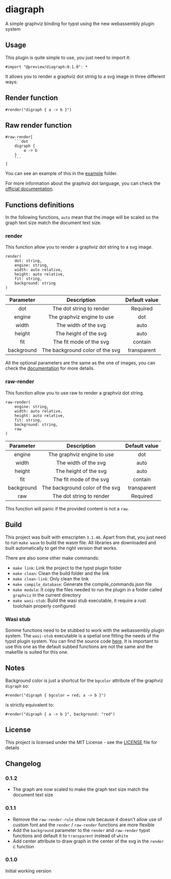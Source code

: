 # diagraph

A simple graphviz binding for typst using the new webassembly plugin system

## Usage

This plugin is quite simple to use, you just need to import it:

```typ
#import "@preview/diagraph:0.1.0": *
```

It allows you to render a graphviz dot string to a svg image in three different ways:

## Render function

```typ
#render("digraph { a -> b }")
```

## Raw render function

````typ
#raw-render[
    ```dot
    digraph {
        a -> b
    }
    ```
]
````

You can see an example of this in the [example](https://github.com/Robotechnic/diagraph/tree/main/examples) folder.

For more information about the graphviz dot language, you can check the [official documentation](https://graphviz.org/documentation/).

## Functions definitions

In the following functions, `auto` mean that the image will be scaled so the graph text size match the document text size.

### render

This function allow you to render a graphviz dot string to a svg image.

```typ
render(
    dot: string,
    engine: string,
    width: auto relative,
    height: auto relative,
    fit: string,
    background: string
)
```

| Parameter | Description | Default value |
| :-------: | :---------: | :-----------: |
| dot | The dot string to render | Required |
| engine | The graphviz engine to use | dot |
| width | The width of the svg | auto |
| height | The height of the svg | auto |
| fit | The fit mode of the svg | contain |
| background | The background color of the svg | transparent |

All the optional parameters are the same as the one of images, you can check the [documentation](https://typst.app/docs/reference/visualize/image/) for more details.

### raw-render

This function allow you to use raw to render a graphviz dot string.

```typ
raw-render(
    engine: string,
    width: auto relative,
    height: auto relative,
    fit: string,
    background: string,
    raw
)
```

| Parameter | Description | Default value |
| :-------: | :---------: | :-----------: |
| engine | The graphviz engine to use | dot |
| width | The width of the svg | auto |
| height | The height of the svg | auto |
| fit | The fit mode of the svg | contain |
| background | The background color of the svg | transparent |
| raw | The dot string to render | Required |

This function will panic if the provided content is not a `raw`.

## Build

This project was built with emscripten `3.1.46`. Apart from that, you just need to run `make wasm` to build the wasm file. All libraries are downloaded and built automatically to get the right version that works.

There are also some other make commands:

- `make link`: Link the project to the typst plugin folder
- `make clean`: Clean the build folder and the link
- `make clean-link`: Only clean the link
- `make compile_database`: Generate the compile_commands.json file
- `make module`: It copy the files needed to run the plugin in a folder called `graphviz` in the current directory
- `make wasi-stub`: Build the wasi stub executable, it require a rust toolchain properly configured

### Wasi stub

Somme functions need to be stubbed to work with the webassembly plugin system. The `wasi-stub` executable is a spetial one fitting the needs of the typst plugin system. You can find the source code [here](https://github.com/astrale-sharp/wasm-minimal-protocol/tree/master). It is important to use this one as the default subbed functions are not the same and the makefile is suited for this one.

## Notes

Background color is just a shortcut for the `bgcolor` attribute of the graphviz `digraph` so:

```typ
#render("digraph { bgcolor = red; a -> b }")
```

is strictly equivalent to:

```typ
#render("digraph { a -> b }", background: "red")
```

## License

This project is licensed under the MIT License - see the [LICENSE](LICENSE) file for details

## Changelog

### 0.1.2

- The graph are now scaled to make the graph text size match the document text size

### 0.1.1

- Remove the `raw-render-rule` show rule because it doesn't allow use of custom font and the `render` / `raw-render` functions are more flexible
- Add the `background` parameter to the `render` and `raw-render` typst functions and default it to `transparent` instead of `white`
- Add center attribute to draw graph in the center of the svg in the `render` c function

### 0.1.0

Initial working version
